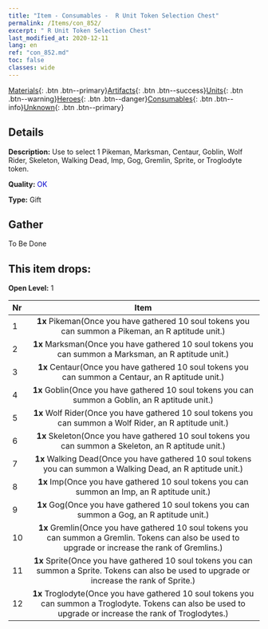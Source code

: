 ```yaml
---
title: "Item - Consumables -  R Unit Token Selection Chest"
permalink: /Items/con_852/
excerpt: " R Unit Token Selection Chest"
last_modified_at: 2020-12-11
lang: en
ref: "con_852.md"
toc: false
classes: wide
---
```

 [Materials](/Items/){: .btn .btn--primary}[Artifacts](/Items/Artifacts/){: .btn .btn--success}[Units](/Items/Units/){: .btn .btn--warning}[Heroes](/Items/Heroes/){: .btn .btn--danger}[Consumables](/Items/Consumables/){: .btn .btn--info}[Unknown](/Items/Unknown/){: .btn .btn--primary}

## Details
 **Description:** Use to select 1 Pikeman, Marksman, Centaur, Goblin, Wolf Rider, Skeleton, Walking Dead, Imp, Gog, Gremlin, Sprite, or Troglodyte token.

 **Quality:** <span style="color: #0000CD">OK</span>

 **Type:** Gift

## Gather

  To Be Done

## This item drops:

 **Open Level:** 1

  | Nr |      Item    |
  |:---|:------------:|
  | 1 |  **1x** Pikeman(Once you have gathered 10 soul tokens you can summon a Pikeman, an R aptitude unit.) | 
  | 2 |  **1x** Marksman(Once you have gathered 10 soul tokens you can summon a Marksman, an R aptitude unit.) | 
  | 3 |  **1x** Centaur(Once you have gathered 10 soul tokens you can summon a Centaur, an R aptitude unit.) | 
  | 4 |  **1x** Goblin(Once you have gathered 10 soul tokens you can summon a Goblin, an R aptitude unit.) | 
  | 5 |  **1x** Wolf Rider(Once you have gathered 10 soul tokens you can summon a Wolf Rider, an R aptitude unit.) | 
  | 6 |  **1x** Skeleton(Once you have gathered 10 soul tokens you can summon a Skeleton, an R aptitude unit.) | 
  | 7 |  **1x** Walking Dead(Once you have gathered 10 soul tokens you can summon a Walking Dead, an R aptitude unit.) | 
  | 8 |  **1x** Imp(Once you have gathered 10 soul tokens you can summon an Imp, an R aptitude unit.) | 
  | 9 |  **1x** Gog(Once you have gathered 10 soul tokens you can summon a Gog, an R aptitude unit.) | 
  | 10 |  **1x** Gremlin(Once you have gathered 10 soul tokens you can summon a Gremlin. Tokens can also be used to upgrade or increase the rank of Gremlins.) | 
  | 11 |  **1x** Sprite(Once you have gathered 10 soul tokens you can summon a Sprite. Tokens can also be used to upgrade or increase the rank of Sprite.) | 
  | 12 |  **1x** Troglodyte(Once you have gathered 10 soul tokens you can summon a Troglodyte. Tokens can also be used to upgrade or increase the rank of Troglodytes.) | 
